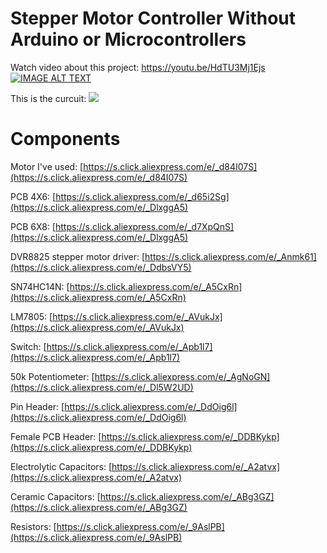 # Stepper Motor Controller Without Arduino or Microcontrollers
Watch video about this project:
https://youtu.be/HdTU3Mj1Ejs
[![IMAGE ALT TEXT](http://img.youtube.com/vi/HdTU3Mj1Ejs/0.jpg)](http://www.youtube.com/watch?v=HdTU3Mj1Ejs "Video Title")

This is the curcuit:
<img src="circuit.jpg">

# Components
Motor I've used: [https://s.click.aliexpress.com/e/_d84I07S](https://s.click.aliexpress.com/e/_d84I07S)

PCB 4X6: [https://s.click.aliexpress.com/e/_d65i2Sg](https://s.click.aliexpress.com/e/_DlxggA5)

PCB 6X8: [https://s.click.aliexpress.com/e/_d7XpQnS](https://s.click.aliexpress.com/e/_DlxggA5)

DVR8825 stepper motor driver: [https://s.click.aliexpress.com/e/_Anmk61](https://s.click.aliexpress.com/e/_DdbsVY5)

SN74HC14N: [https://s.click.aliexpress.com/e/_A5CxRn](https://s.click.aliexpress.com/e/_A5CxRn)

LM7805: [https://s.click.aliexpress.com/e/_AVukJx](https://s.click.aliexpress.com/e/_AVukJx)

Switch: [https://s.click.aliexpress.com/e/_Apb1l7](https://s.click.aliexpress.com/e/_Apb1l7)

50k Potentiometer: [https://s.click.aliexpress.com/e/_AgNoGN](https://s.click.aliexpress.com/e/_Dl5W2UD)

Pin Header: [https://s.click.aliexpress.com/e/_DdOig6l](https://s.click.aliexpress.com/e/_DdOig6l)

Female PCB Header: [https://s.click.aliexpress.com/e/_DDBKykp](https://s.click.aliexpress.com/e/_DDBKykp)

Electrolytic Capacitors: [https://s.click.aliexpress.com/e/_A2atvx](https://s.click.aliexpress.com/e/_A2atvx)

Ceramic Capacitors: [https://s.click.aliexpress.com/e/_ABg3GZ](https://s.click.aliexpress.com/e/_ABg3GZ)

Resistors: [https://s.click.aliexpress.com/e/_9AslPB](https://s.click.aliexpress.com/e/_9AslPB)
